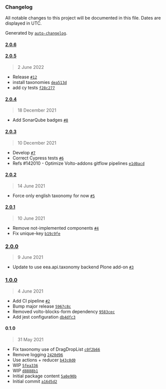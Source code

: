 ### Changelog

All notable changes to this project will be documented in this file. Dates are displayed in UTC.

Generated by [`auto-changelog`](https://github.com/CookPete/auto-changelog).

#### [2.0.6](https://github.com/eea/volto-taxonomy/compare/2.0.5...2.0.6)


#### [2.0.5](https://github.com/eea/volto-taxonomy/compare/2.0.4...2.0.5)

> 2 June 2022

- Release [`#12`](https://github.com/eea/volto-taxonomy/pull/12)
- install taxonomies [`dea513d`](https://github.com/eea/volto-taxonomy/commit/dea513dafda72bf9a632480e5fcf0f19cf97bdfd)
- add cy tests [`f28c277`](https://github.com/eea/volto-taxonomy/commit/f28c277b8883943051368bb6743402190328465c)

#### [2.0.4](https://github.com/eea/volto-taxonomy/compare/2.0.3...2.0.4)

> 18 December 2021

- Add SonarQube badges [`#8`](https://github.com/eea/volto-taxonomy/pull/8)

#### [2.0.3](https://github.com/eea/volto-taxonomy/compare/2.0.2...2.0.3)

> 10 December 2021

- Develop [`#7`](https://github.com/eea/volto-taxonomy/pull/7)
- Correct Cypress tests [`#6`](https://github.com/eea/volto-taxonomy/pull/6)
- Refs #142010 - Optimize Volto-addons gitflow pipelines [`e1d0acd`](https://github.com/eea/volto-taxonomy/commit/e1d0acdb0ab9d363ede9166427a8daec802cf942)

#### [2.0.2](https://github.com/eea/volto-taxonomy/compare/2.0.1...2.0.2)

> 14 June 2021

- Force only english taxonomy for now [`#5`](https://github.com/eea/volto-taxonomy/pull/5)

#### [2.0.1](https://github.com/eea/volto-taxonomy/compare/2.0.0...2.0.1)

> 10 June 2021

- Remove not-implemented components [`#4`](https://github.com/eea/volto-taxonomy/pull/4)
- Fix unique-key [`b19c9fe`](https://github.com/eea/volto-taxonomy/commit/b19c9fe2bb535254dd1d3f722199ee0badd7b33b)

### [2.0.0](https://github.com/eea/volto-taxonomy/compare/1.0.0...2.0.0)

> 9 June 2021

- Update to use eea.api.taxonomy backend Plone add-on [`#3`](https://github.com/eea/volto-taxonomy/pull/3)

### [1.0.0](https://github.com/eea/volto-taxonomy/compare/0.1.0...1.0.0)

> 4 June 2021

- Add CI pipeline [`#2`](https://github.com/eea/volto-taxonomy/pull/2)
- Bump major release [`5967c8c`](https://github.com/eea/volto-taxonomy/commit/5967c8c1db4b3540f94da6c7abc72941dd6eac60)
- Removed volto-blocks-form dependency [`9583cec`](https://github.com/eea/volto-taxonomy/commit/9583cec4b9571c30678037b549843d305f345d3a)
- Add jest configuration [`db4dfc3`](https://github.com/eea/volto-taxonomy/commit/db4dfc3f9d2dd6ba5493273ba914cfc4f8a5ce94)

#### 0.1.0

> 31 May 2021

- Fix taxonomy use of DragDropList [`c0f2b66`](https://github.com/eea/volto-taxonomy/commit/c0f2b6635d23fd8ee2c193698925be7667ae9370)
- Remove logging [`2420d96`](https://github.com/eea/volto-taxonomy/commit/2420d96b538634d3b02bd6f56e2a99cc9ba7be17)
- Use actions + reducer [`b43c0d0`](https://github.com/eea/volto-taxonomy/commit/b43c0d02ae676c96e32044c415da1315ade1120f)
- WIP [`5fea336`](https://github.com/eea/volto-taxonomy/commit/5fea33634c72f73f31ae629e1a32701e5898572b)
- WIP [`d8888b1`](https://github.com/eea/volto-taxonomy/commit/d8888b183f6f61f9532e4d0f2f3d2424915320e6)
- Initial package content [`5a0e90b`](https://github.com/eea/volto-taxonomy/commit/5a0e90b3e493790567e30c9c8d4bd15a29991c9d)
- Initial commit [`a16d5d2`](https://github.com/eea/volto-taxonomy/commit/a16d5d2e36ad2a517b0c832eb0e5e86caaedc063)
